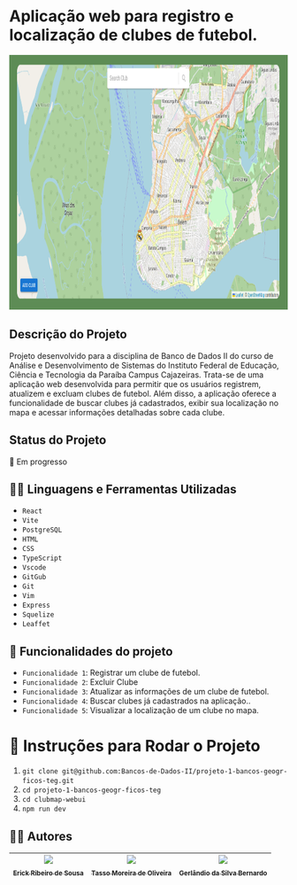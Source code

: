 # Aplicação web para registro e localização de clubes de futebol.

<p >
    <img src="./ui-image-concepts/aplicacao.png" width="920" height="460"/>
</p>

## Descrição do Projeto

Projeto desenvolvido para a disciplina de Banco de Dados II do curso de Análise e Desenvolvimento de Sistemas do Instituto Federal de Educação, Ciência e Tecnologia da Paraíba Campus Cajazeiras. Trata-se de uma aplicação web desenvolvida para permitir que os usuários registrem, atualizem e excluam clubes de futebol. Além disso, a aplicação oferece a funcionalidade de buscar clubes já cadastrados, exibir sua localização no mapa e acessar informações detalhadas sobre cada clube.

## Status do Projeto

:arrows_counterclockwise: Em progresso

## :man_mechanic: Linguagens e Ferramentas Utilizadas

- `React`
- `Vite`
- `PostgreSQL`
- `HTML`
- `CSS`
- `TypeScript`
- `Vscode`
- `GitGub`
- `Git`
- `Vim`
- `Express`
- `Squelize`
- `Leaffet`

## :hammer: Funcionalidades do projeto

- `Funcionalidade 1`: Registrar um clube de futebol.
- `Funcionalidade 2`: Excluir Clube
- `Funcionalidade 3`: Atualizar as informações de um clube de futebol.
- `Funcionalidade 4`: Buscar clubes já cadastrados na aplicação..
- `Funcionalidade 5`: Visualizar a localização de um clube no mapa.

# :rocket: Instruções para Rodar o Projeto

1. `git clone git@github.com:Bancos-de-Dados-II/projeto-1-bancos-geogr-ficos-teg.git`
2. `cd projeto-1-bancos-geogr-ficos-teg `
3. `cd clubmap-webui`
4. `npm run dev`

## :technologist: Autores

| [<img src="https://avatars.githubusercontent.com/u/126838970?v=4" width="60px;"/><br><sub>Erick Ribeiro de Sousa</sub>](https://github.com/ericksjp) | [<img src="https://avatars.githubusercontent.com/u/99520151?v=4" width="60px;"/><br><sub>Tasso Moreira de Oliveira</sub>](https://github.com/tassomoreira) | [<img src="https://avatars.githubusercontent.com/u/126838970?v=4" width="60px;"/><br><sub>Gerlândio da Silva Bernardo</sub>](https://github.com/GerlandioBernardo) |
| :------------------------------------------------------------------------------------------------------------------------------------: | :--------------------------------------------------------------------------------------------------------------------------------------------------------: | :----------------------------------------------------------------------------------------------------------------------------------------------------------------: |


